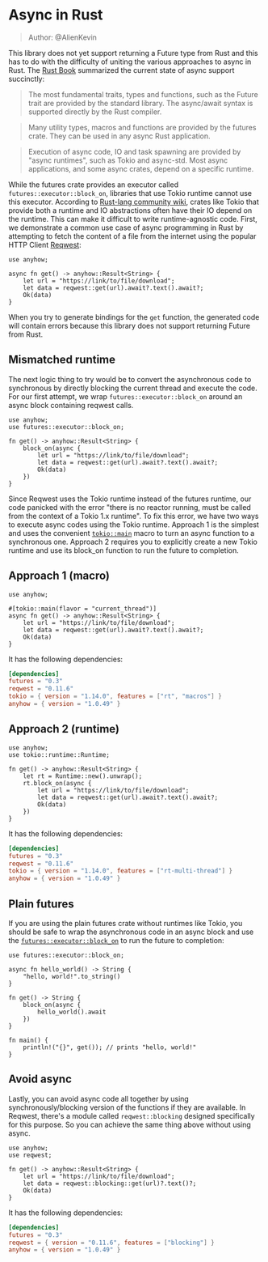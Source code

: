 # Async in Rust

> Author: @AlienKevin

This library does not yet support returning a Future type from Rust and this has to do with the difficulty of uniting the various approaches to async in Rust. The [Rust Book](https://rust-lang.github.io/async-book/01_getting_started/03_state_of_async_rust.html#language-and-library-support) summarized the current state of async support succinctly:

> The most fundamental traits, types and functions, such as the Future trait are provided by the standard library. The async/await syntax is supported directly by the Rust compiler.

> Many utility types, macros and functions are provided by the futures crate. They can be used in any async Rust application.

> Execution of async code, IO and task spawning are provided by "async runtimes", such as Tokio and async-std. Most async applications, and some async crates, depend on a specific runtime.

While the futures crate provides an executor called `futures::executor::block_on`, libraries that use Tokio runtime cannot use this executor. According to [Rust-lang community wiki](https://runrust.miraheze.org/wiki/Async_crate_comparison), crates like Tokio that provide both a runtime and IO abstractions often have their IO depend on the runtime. This can make it difficult to write runtime-agnostic code. First, we demonstrate a common use case of async programming in Rust by attempting to fetch the content of a file from the internet using the popular HTTP Client [Reqwest](https://docs.rs/reqwest/0.11.6/reqwest/):

```rust,ignore
use anyhow;

async fn get() -> anyhow::Result<String> {
    let url = "https://link/to/file/download";
    let data = reqwest::get(url).await?.text().await?;
    Ok(data)
}
```

When you try to generate bindings for the `get` function, the generated code will contain errors because this library does not support returning Future from Rust.

## Mismatched runtime

The next logic thing to try would be to convert the asynchronous code to synchronous by directly blocking the current thread and execute the code. For our first attempt, we wrap `futures::executor::block_on` around an async block containing reqwest calls.

```rust,ignore
use anyhow;
use futures::executor::block_on;

fn get() -> anyhow::Result<String> {
    block_on(async {
        let url = "https://link/to/file/download";
        let data = reqwest::get(url).await?.text().await?;
        Ok(data)
    })
}
```

Since Reqwest uses the Tokio runtime instead of the futures runtime, our code panicked with the error "there is no reactor running, must be called from the context of a Tokio 1.x runtime". To fix this error, we have two ways to execute async codes using the Tokio runtime. Approach 1 is the simplest and uses the convenient [`tokio::main`](https://docs.rs/tokio/1.14.0/tokio/attr.main.html) macro to turn an async function to a synchronous one. Approach 2 requires you to explicitly create a new Tokio runtime and use its block_on function to run the future to completion.

## Approach 1 (macro)

```rust,ignore
use anyhow;

#[tokio::main(flavor = "current_thread")]
async fn get() -> anyhow::Result<String> {
    let url = "https://link/to/file/download";
    let data = reqwest::get(url).await?.text().await?;
    Ok(data)
}
```

It has the following dependencies:

```toml
[dependencies]
futures = "0.3"
reqwest = "0.11.6"
tokio = { version = "1.14.0", features = ["rt", "macros"] }
anyhow = { version = "1.0.49" }
```

## Approach 2 (runtime)

```rust,ignore
use anyhow;
use tokio::runtime::Runtime;

fn get() -> anyhow::Result<String> {
    let rt = Runtime::new().unwrap();
    rt.block_on(async {
        let url = "https://link/to/file/download";
        let data = reqwest::get(url).await?.text().await?;
        Ok(data)
    })
}
```

It has the following dependencies:

```toml
[dependencies]
futures = "0.3"
reqwest = "0.11.6"
tokio = { version = "1.14.0", features = ["rt-multi-thread"] }
anyhow = { version = "1.0.49" }
```

## Plain futures

If you are using the plain futures crate without runtimes like Tokio, you should be safe to wrap the asynchronous code in an async block and use the [`futures::executor::block_on`](https://docs.rs/futures/0.3.18/futures/executor/fn.block_on.html) to run the future to completion:

```rust,ignore
use futures::executor::block_on;

async fn hello_world() -> String {
    "hello, world!".to_string()
}

fn get() -> String {
    block_on(async {
        hello_world().await
    })
}

fn main() {
    println!("{}", get()); // prints "hello, world!"
}
```

## Avoid async

Lastly, you can avoid async code all together by using synchronously/blocking version of the functions if they are available. In Reqwest, there's a module called `reqwest::blocking` designed specifically for this purpose. So you can achieve the same thing above without using async.

```rust,ignore
use anyhow;
use reqwest;

fn get() -> anyhow::Result<String> {
    let url = "https://link/to/file/download";
    let data = reqwest::blocking::get(url)?.text()?;
    Ok(data)
}
```

It has the following dependencies:

```toml
[dependencies]
futures = "0.3"
reqwest = { version = "0.11.6", features = ["blocking"] }
anyhow = { version = "1.0.49" }
```
